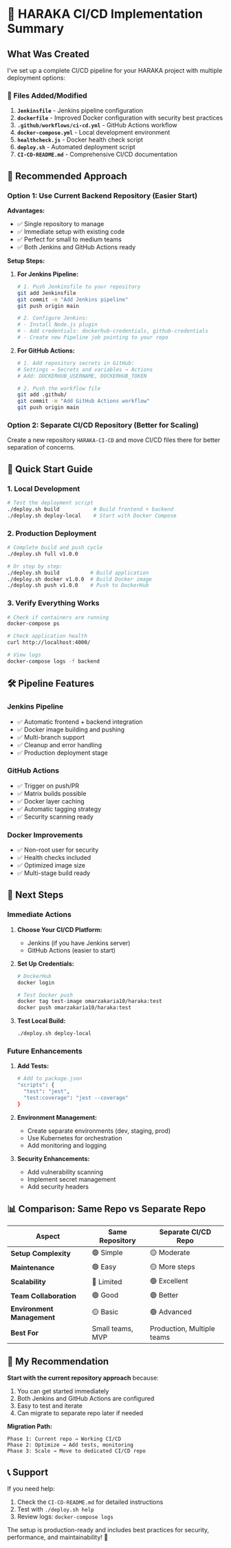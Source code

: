 # 🚀 HARAKA CI/CD Implementation Summary

## What Was Created

I've set up a complete CI/CD pipeline for your HARAKA project with multiple deployment options:

### 📁 Files Added/Modified

1. **`Jenkinsfile`** - Jenkins pipeline configuration
2. **`dockerfile`** - Improved Docker configuration with security best practices
3. **`.github/workflows/ci-cd.yml`** - GitHub Actions workflow
4. **`docker-compose.yml`** - Local development environment
5. **`healthcheck.js`** - Docker health check script
6. **`deploy.sh`** - Automated deployment script
7. **`CI-CD-README.md`** - Comprehensive CI/CD documentation

## 🎯 Recommended Approach

### **Option 1: Use Current Backend Repository (Easier Start)**

**Advantages:**
- ✅ Single repository to manage
- ✅ Immediate setup with existing code
- ✅ Perfect for small to medium teams
- ✅ Both Jenkins and GitHub Actions ready

**Setup Steps:**

1. **For Jenkins Pipeline:**
   ```bash
   # 1. Push Jenkinsfile to your repository
   git add Jenkinsfile
   git commit -m "Add Jenkins pipeline"
   git push origin main
   
   # 2. Configure Jenkins:
   # - Install Node.js plugin
   # - Add credentials: dockerhub-credentials, github-credentials
   # - Create new Pipeline job pointing to your repo
   ```

2. **For GitHub Actions:**
   ```bash
   # 1. Add repository secrets in GitHub:
   # Settings → Secrets and variables → Actions
   # Add: DOCKERHUB_USERNAME, DOCKERHUB_TOKEN
   
   # 2. Push the workflow file
   git add .github/
   git commit -m "Add GitHub Actions workflow"
   git push origin main
   ```

### **Option 2: Separate CI/CD Repository (Better for Scaling)**

Create a new repository `HARAKA-CI-CD` and move CI/CD files there for better separation of concerns.

## 🔧 Quick Start Guide

### 1. Local Development

```bash
# Test the deployment script
./deploy.sh build           # Build frontend + backend
./deploy.sh deploy-local    # Start with Docker Compose
```

### 2. Production Deployment

```bash
# Complete build and push cycle
./deploy.sh full v1.0.0

# Or step by step:
./deploy.sh build          # Build application
./deploy.sh docker v1.0.0  # Build Docker image
./deploy.sh push v1.0.0    # Push to DockerHub
```

### 3. Verify Everything Works

```bash
# Check if containers are running
docker-compose ps

# Check application health
curl http://localhost:4000/

# View logs
docker-compose logs -f backend
```

## 🛠️ Pipeline Features

### Jenkins Pipeline
- ✅ Automatic frontend + backend integration
- ✅ Docker image building and pushing
- ✅ Multi-branch support
- ✅ Cleanup and error handling
- ✅ Production deployment stage

### GitHub Actions
- ✅ Trigger on push/PR
- ✅ Matrix builds possible
- ✅ Docker layer caching
- ✅ Automatic tagging strategy
- ✅ Security scanning ready

### Docker Improvements
- ✅ Non-root user for security
- ✅ Health checks included
- ✅ Optimized image size
- ✅ Multi-stage build ready

## 🚀 Next Steps

### Immediate Actions

1. **Choose Your CI/CD Platform:**
   - Jenkins (if you have Jenkins server)
   - GitHub Actions (easier to start)

2. **Set Up Credentials:**
   ```bash
   # DockerHub
   docker login
   
   # Test Docker push
   docker tag test-image omarzakaria10/haraka:test
   docker push omarzakaria10/haraka:test
   ```

3. **Test Local Build:**
   ```bash
   ./deploy.sh deploy-local
   ```

### Future Enhancements

1. **Add Tests:**
   ```bash
   # Add to package.json
   "scripts": {
     "test": "jest",
     "test:coverage": "jest --coverage"
   }
   ```

2. **Environment Management:**
   - Create separate environments (dev, staging, prod)
   - Use Kubernetes for orchestration
   - Add monitoring and logging

3. **Security Enhancements:**
   - Add vulnerability scanning
   - Implement secret management
   - Add security headers

## 📊 Comparison: Same Repo vs Separate Repo

| Aspect | Same Repository | Separate CI/CD Repo |
|--------|----------------|---------------------|
| **Setup Complexity** | 🟢 Simple | 🟡 Moderate |
| **Maintenance** | 🟢 Easy | 🟡 More steps |
| **Scalability** | 🔴 Limited | 🟢 Excellent |
| **Team Collaboration** | 🟢 Good | 🟢 Better |
| **Environment Management** | 🟡 Basic | 🟢 Advanced |
| **Best For** | Small teams, MVP | Production, Multiple teams |

## 🎯 My Recommendation

**Start with the current repository approach** because:

1. You can get started immediately
2. Both Jenkins and GitHub Actions are configured
3. Easy to test and iterate
4. Can migrate to separate repo later if needed

**Migration Path:**
```
Phase 1: Current repo → Working CI/CD
Phase 2: Optimize → Add tests, monitoring
Phase 3: Scale → Move to dedicated CI/CD repo
```

## 📞 Support

If you need help:
1. Check the `CI-CD-README.md` for detailed instructions
2. Test with `./deploy.sh help`
3. Review logs: `docker-compose logs`

The setup is production-ready and includes best practices for security, performance, and maintainability! 🎉
